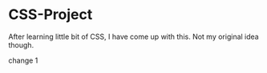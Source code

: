 # CSS-Project
After learning little bit of CSS, I have come up with this. Not my original idea though.

change 1
